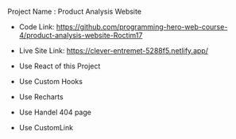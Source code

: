 Project Name : Product Analysis Website
* Code Link: https://github.com/programming-hero-web-course-4/product-analysis-website-Roctim17

* Live Site Link: https://clever-entremet-5288f5.netlify.app/

* Use React of this Project
* Use Custom Hooks
* Use Recharts 
* Use Handel 404 page
* Use CustomLink